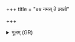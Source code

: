 +++
title = "०४ नमस् ते प्रवतो"

+++
<details><summary>मूलम् (GR)</summary>

नमस् ते प्रवतो नपाद्  
यतस् तपः समूहसे ।  
मृडा नस् तनूभ्यश्  
शं नस् तोकेभ्यस् कृधि ॥
</details>